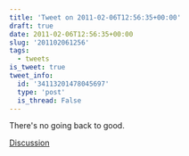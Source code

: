 ```yaml
---
title: 'Tweet on 2011-02-06T12:56:35+00:00'
draft: true
date: 2011-02-06T12:56:35+00:00
slug: '201102061256'
tags:
  - tweets
is_tweet: true
tweet_info:
  id: '34113201478045697'
  type: 'post'
  is_thread: False
---
```




There's no going back to good.

[Discussion](https://x.com/sytelus/status/34113201478045697)
